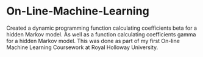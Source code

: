 # On-Line-Machine-Learning
 Created a dynamic programming function calculating coefficients beta for a hidden Markov model. As well as a function calculating coefficients gamma for a hidden Markov model. This was done as part of my first On-line Machine Learning Coursework at Royal Holloway University.
